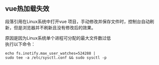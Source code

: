 <div class="hljs-center">
<h2><a id="vue_2"></a>vue热加载失效</h2>
</div>
<p>段落引用在Linux系统中打开vue 项目，手动修改并保存文件时，控制台自动刷新，但是浏览器并不刷新且没有修改后的效果。</p>
<p>原因是因为Linux系统单个进程可分配的最大文件数过低<br />
执行以下命令：</p>
<pre><code class="lang-">echo fs.inotify.max_user_watches=524288 | 
sudo tee -a /etc/sysctl.conf &amp;&amp; sudo sysctl -p

</code></pre>
